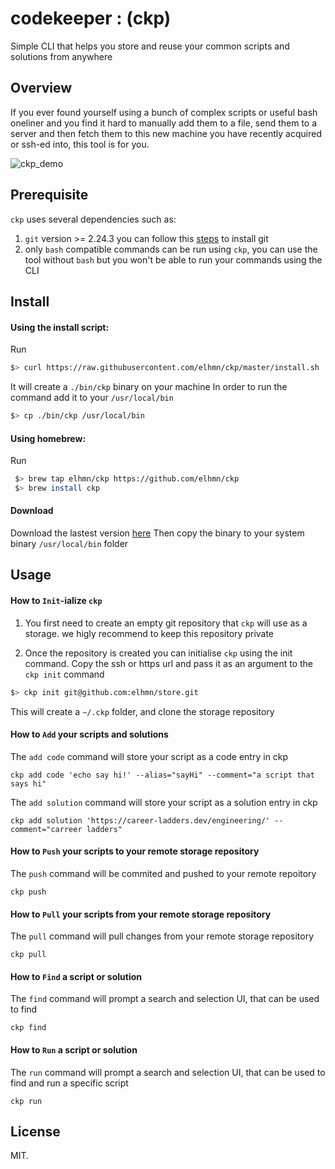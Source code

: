 # codekeeper : (ckp)
Simple CLI that helps you store and reuse your common scripts and solutions from anywhere

## Overview

If you ever found yourself using a bunch of complex scripts or useful bash oneliner and you find it hard to manually add them to a file, send them to a server and then fetch them to this new machine you have recently acquired or ssh-ed into, this tool is for you.

![ckp_demo](https://user-images.githubusercontent.com/5704817/120272338-39377a80-c2ad-11eb-9058-a16f98745bb1.gif)

## Prerequisite
`ckp` uses several dependencies such as:
1. `git` version >= 2.24.3 you can follow this [steps](https://git-scm.com/book/en/v2/Getting-Started-Installing-Git) to install git
2. only `bash` compatible commands can be run using `ckp`, you can use the tool without `bash` but you won't be able to run your commands using the CLI

## Install

#### Using the install script:

Run
```sh
$> curl https://raw.githubusercontent.com/elhmn/ckp/master/install.sh | bash
```
It will create a `./bin/ckp` binary on your machine
In order to run the command add it to your `/usr/local/bin`
```sh
$> cp ./bin/ckp /usr/local/bin
```

#### Using homebrew:

Run
```sh
 $> brew tap elhmn/ckp https://github.com/elhmn/ckp
 $> brew install ckp
```

#### Download

Download the lastest version [here](https://github.com/elhmn/ckp/releases)
Then copy the binary to your system binary `/usr/local/bin` folder


## Usage

#### How to `Init`-ialize `ckp`

1. You first need to create an empty git repository that `ckp` will use as a storage. we higly recommend to keep this repository private

2. Once the repository is created you can initialise `ckp` using the init command.
    Copy the ssh or https url and pass it as an argument to the `ckp init` command

```sh
$> ckp init git@github.com:elhmn/store.git
```

This will create a `~/.ckp` folder, and clone the storage repository

#### How to `Add` your scripts and solutions

The `add code` command will store your script as a code entry in ckp

```
ckp add code 'echo say hi!' --alias="sayHi" --comment="a script that says hi"
```

The `add solution` command will store your script as a solution entry in ckp

```
ckp add solution 'https://career-ladders.dev/engineering/' --comment="carreer ladders"
```

#### How to `Push` your scripts to your remote storage repository

The `push` command will be commited and pushed to your remote repoitory

```
ckp push
```

#### How to `Pull` your scripts from your remote storage repository

The `pull` command will pull changes from your remote storage repository

```
ckp pull
```

#### How to `Find` a script or solution

The `find` command will prompt a search and selection UI, that can be used to find

```
ckp find
```

#### How to `Run` a script or solution

The `run` command will prompt a search and selection UI, that can be used to find and run a specific script

```
ckp run
```


## License

MIT.

